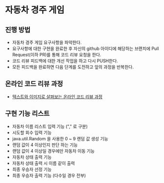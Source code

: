 # 자동차 경주 게임
## 진행 방법
* 자동차 경주 게임 요구사항을 파악한다.
* 요구사항에 대한 구현을 완료한 후 자신의 github 아이디에 해당하는 브랜치에 Pull Request(이하 PR)를 통해 코드 리뷰 요청을 한다.
* 코드 리뷰 피드백에 대한 개선 작업을 하고 다시 PUSH한다.
* 모든 피드백을 완료하면 다음 단계를 도전하고 앞의 과정을 반복한다.

## 온라인 코드 리뷰 과정
* [텍스트와 이미지로 살펴보는 온라인 코드 리뷰 과정](https://github.com/next-step/nextstep-docs/tree/master/codereview)

## 구현 기능 리스트
* 자동차 이름 리스트 입력 기능 ("," 로 구분)
* 시도할 회수 입력 기능
* java.util.Random 을 사용한 0 ~ 9 랜덤 값 생성 기능
* 랜덤 값이 4 이상인지 판단 하는 기능
* 랜덤 값이 4 이상일 경우에만 자동차 이동 기능
* 자동차 상태 출력 기능 
* 자동차 상태 출력 시 이름 같이 출력
* 최종 우승자 선정 기능
* 최종 우승자 출력 기능 (다수일 경우 전부)